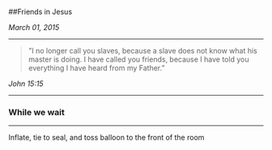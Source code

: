 ##Friends in Jesus

_March 01, 2015_

--- 

> ”I no longer call you slaves, because a slave does not know what his master is doing. I have called you friends, because I have told you everything I have heard from my Father.”

_John 15:15_

--- 

### While we wait  

--- 

Inflate, tie to seal, and toss balloon to the front of the room
